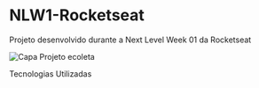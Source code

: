 # NLW1-Rocketseat
Projeto desenvolvido durante a Next Level Week 01 da Rocketseat

![Capa Projeto ecoleta](https://github.com/DerikBortoletto/NLW1-Rocketseat/cape.jpg?raw=true "Projeto Ecoleta")

Tecnologias Utilizadas

